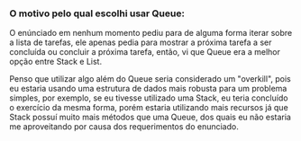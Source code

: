 ### O motivo pelo qual escolhi usar Queue:
O enúnciado em nenhum momento pediu para de alguma forma iterar sobre a lista de tarefas, ele apenas pedia para mostrar a próxima tarefa a ser concluída ou concluir a próxima tarefa, então, vi que Queue era a melhor opção entre Stack e List.

Penso que utilizar algo além do Queue seria considerado um "overkill", pois eu estaria usando uma estrutura de dados mais robusta para um problema simples, por exemplo, se eu tivesse utilizado uma Stack, eu teria concluído o exercício da mesma forma, porém estaria utilizando mais recursos já que Stack possuí muito mais métodos que uma Queue, dos quais eu não estaria me aproveitando por causa dos requerimentos do enunciado.